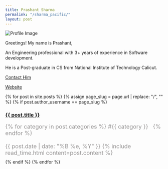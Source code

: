 ```yaml
---
title: Prashant Sharma
permalink: "/sharma_pacific/"
layout: post
---
```


![Profile Image](https://sharmapacific.in/assets/images/PrashantSharma.jpg)

Greetings! My name is Prashant,

An Engineering professional with 3+ years of experience in Software development.

He is a Post-graduate in CS from National Institute of Technology Calicut.

[Contact Him](mailto:sharma.pacific1@gmail.com)

[Website](https://sharmapacific.in/)

{% for post in site.posts %}
    {% assign page_slug = page.url | replace: "/", "" %}
    {% if post.author_username == page_slug %}
        <div class="linked_post_div">
            <article class="post">
                <h3><a href="{{ site.baseurl }}{{ post.url }}">{{ post.title }}</a></h3>
                <p style="color: #969494; margin: 10px 0px; font-size: 18px;">
                    {% for category in post.categories %}
                        #{{ category }}&nbsp;&nbsp;
                    {% endfor %}
                    <br><br>
                    {{ post.date | date: "%B %e, %Y" }}
                    {% include read_time.html content=post.content %}
                </p>
            </article>
        </div>
    {% endif %}
{% endfor %}
